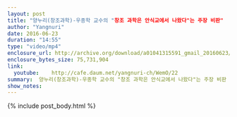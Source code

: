 ```yaml
---
layout: post
title: "양누리(창조과학)-우종학 교수의 "창조 과학은 안식교에서 나왔다"는 주장 비판"
author: "Yangnuri"
date: 2016-06-23
duration: "14:55"
type: "video/mp4"
enclosure_url: http://archive.org/download/a01041315591_gmail_20160623/%EC%9A%B0%EC%A2%85%ED%95%99%20%EA%B5%90%EC%88%98%EC%9D%98%20%EC%B0%BD%EC%A1%B0%20%EA%B3%BC%ED%95%99%EC%9D%80%20%EC%95%88%EC%8B%9D%EA%B5%90%EC%97%90%EC%84%9C%20%EB%82%98%EC%99%94%EB%8B%A4%EB%8A%94%20%EC%A3%BC%EC%9E%A5%20%EB%B9%84%ED%8C%90.mp4
enclosure_bytes_size: 75,731,904       
link:
  youtube:    http://cafe.daum.net/yangnuri-ch/WemO/22
summary:  양누리(창조과학)-우종학 교수의 "창조 과학은 안식교에서 나왔다"는 주장 비판 
show_notes:
---
```

{% include post_body.html %}
